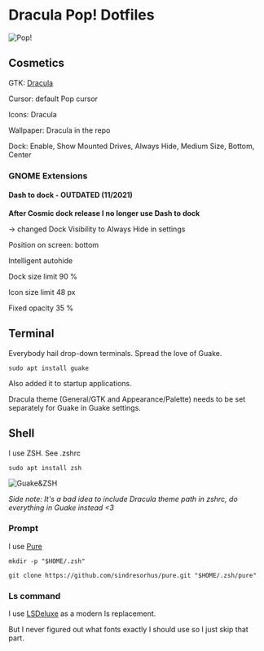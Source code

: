 # Dracula Pop! Dotfiles

![Pop!](https://imgur.com/HqRoaTL.png "Dracula Pop!")

## Cosmetics

GTK: [Dracula](https://draculatheme.com/gtk "Dracula")

Cursor: default Pop cursor

Icons: Dracula

Wallpaper: Dracula in the repo

Dock: Enable, Show Mounted Drives, Always Hide, Medium Size, Bottom, Center

### GNOME Extensions

#### Dash to dock - OUTDATED (11/2021)

**After Cosmic dock release I no longer use Dash to dock**

-> changed Dock Visibility to Always Hide in settings

Position on screen: bottom

Intelligent autohide

Dock size limit 90 %

Icon size limit 48 px

Fixed opacity 35 %

## Terminal

Everybody hail drop-down terminals. Spread the love of Guake.

`sudo apt install guake`

Also added it to startup applications.

Dracula theme (General/GTK and Appearance/Palette) needs to be set separately for Guake in Guake settings. 

## Shell

I use ZSH. See .zshrc

`sudo apt install zsh`

![Guake&ZSH](https://imgur.com/wJJeKCS.png "Guake&ZSH")

_Side note: It's a bad idea to include Dracula theme path in zshrc, do everything in Guake instead <3_

### Prompt
I use [Pure](https://github.com/sindresorhus/pure)

`mkdir -p "$HOME/.zsh"`

`git clone https://github.com/sindresorhus/pure.git "$HOME/.zsh/pure"`

### Ls command
I use [LSDeluxe](https://github.com/Peltoche/lsd) as a modern ls replacement.

But I never figured out what fonts exactly I should use so I just skip that part.

